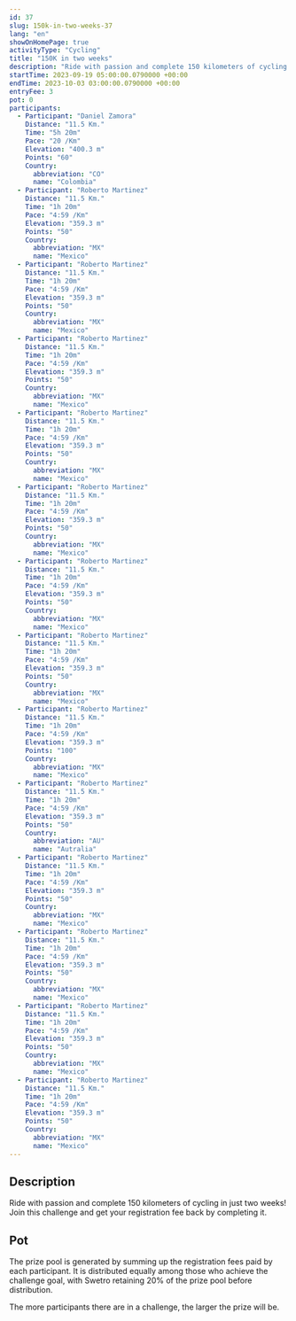 ```yaml
---
id: 37
slug: 150k-in-two-weeks-37
lang: "en"
showOnHomePage: true
activityType: "Cycling"
title: "150K in two weeks"
description: "Ride with passion and complete 150 kilometers of cycling in just two weeks! Join this challenge and get your registration fee back by completing it."
startTime: 2023-09-19 05:00:00.0790000 +00:00
endTime: 2023-10-03 03:00:00.0790000 +00:00
entryFee: 3
pot: 0
participants:
  - Participant: "Daniel Zamora"
    Distance: "11.5 Km."
    Time: "5h 20m"
    Pace: "20 /Km"
    Elevation: "400.3 m"
    Points: "60"
    Country:
      abbreviation: "CO"
      name: "Colombia"
  - Participant: "Roberto Martinez"
    Distance: "11.5 Km."
    Time: "1h 20m"
    Pace: "4:59 /Km"
    Elevation: "359.3 m"
    Points: "50"
    Country:
      abbreviation: "MX"
      name: "Mexico"
  - Participant: "Roberto Martinez"
    Distance: "11.5 Km."
    Time: "1h 20m"
    Pace: "4:59 /Km"
    Elevation: "359.3 m"
    Points: "50"
    Country:
      abbreviation: "MX"
      name: "Mexico"
  - Participant: "Roberto Martinez"
    Distance: "11.5 Km."
    Time: "1h 20m"
    Pace: "4:59 /Km"
    Elevation: "359.3 m"
    Points: "50"
    Country:
      abbreviation: "MX"
      name: "Mexico"
  - Participant: "Roberto Martinez"
    Distance: "11.5 Km."
    Time: "1h 20m"
    Pace: "4:59 /Km"
    Elevation: "359.3 m"
    Points: "50"
    Country:
      abbreviation: "MX"
      name: "Mexico"
  - Participant: "Roberto Martinez"
    Distance: "11.5 Km."
    Time: "1h 20m"
    Pace: "4:59 /Km"
    Elevation: "359.3 m"
    Points: "50"
    Country:
      abbreviation: "MX"
      name: "Mexico"
  - Participant: "Roberto Martinez"
    Distance: "11.5 Km."
    Time: "1h 20m"
    Pace: "4:59 /Km"
    Elevation: "359.3 m"
    Points: "50"
    Country:
      abbreviation: "MX"
      name: "Mexico"
  - Participant: "Roberto Martinez"
    Distance: "11.5 Km."
    Time: "1h 20m"
    Pace: "4:59 /Km"
    Elevation: "359.3 m"
    Points: "50"
    Country:
      abbreviation: "MX"
      name: "Mexico"
  - Participant: "Roberto Martinez"
    Distance: "11.5 Km."
    Time: "1h 20m"
    Pace: "4:59 /Km"
    Elevation: "359.3 m"
    Points: "100"
    Country:
      abbreviation: "MX"
      name: "Mexico"
  - Participant: "Roberto Martinez"
    Distance: "11.5 Km."
    Time: "1h 20m"
    Pace: "4:59 /Km"
    Elevation: "359.3 m"
    Points: "50"
    Country:
      abbreviation: "AU"
      name: "Autralia"
  - Participant: "Roberto Martinez"
    Distance: "11.5 Km."
    Time: "1h 20m"
    Pace: "4:59 /Km"
    Elevation: "359.3 m"
    Points: "50"
    Country:
      abbreviation: "MX"
      name: "Mexico"
  - Participant: "Roberto Martinez"
    Distance: "11.5 Km."
    Time: "1h 20m"
    Pace: "4:59 /Km"
    Elevation: "359.3 m"
    Points: "50"
    Country:
      abbreviation: "MX"
      name: "Mexico"
  - Participant: "Roberto Martinez"
    Distance: "11.5 Km."
    Time: "1h 20m"
    Pace: "4:59 /Km"
    Elevation: "359.3 m"
    Points: "50"
    Country:
      abbreviation: "MX"
      name: "Mexico"
  - Participant: "Roberto Martinez"
    Distance: "11.5 Km."
    Time: "1h 20m"
    Pace: "4:59 /Km"
    Elevation: "359.3 m"
    Points: "50"
    Country:
      abbreviation: "MX"
      name: "Mexico"
---
```


## Description

Ride with passion and complete 150 kilometers of cycling in just two weeks! Join this challenge and get your registration fee back by completing it.

## Pot

The prize pool is generated by summing up the registration fees paid by each participant. It is distributed equally among those who achieve the challenge goal, with Swetro retaining 20% of the prize pool before distribution.

The more participants there are in a challenge, the larger the prize will be.
